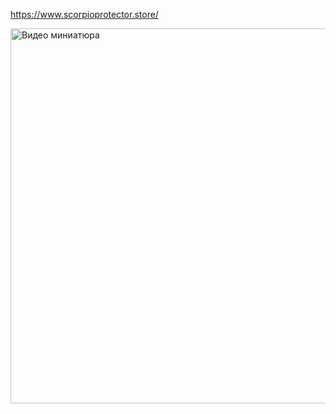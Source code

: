 https://www.scorpioprotector.store/

<a href="https://www.youtube.com/watch?v=scDj9rX3OYI&ab_channel=Security">
  <img src="https://gyazo.com/d55c3470fed853ece474440a740985a7/raw" alt="Видео миниатюра" style="width:600px; height:auto;">
</a>
